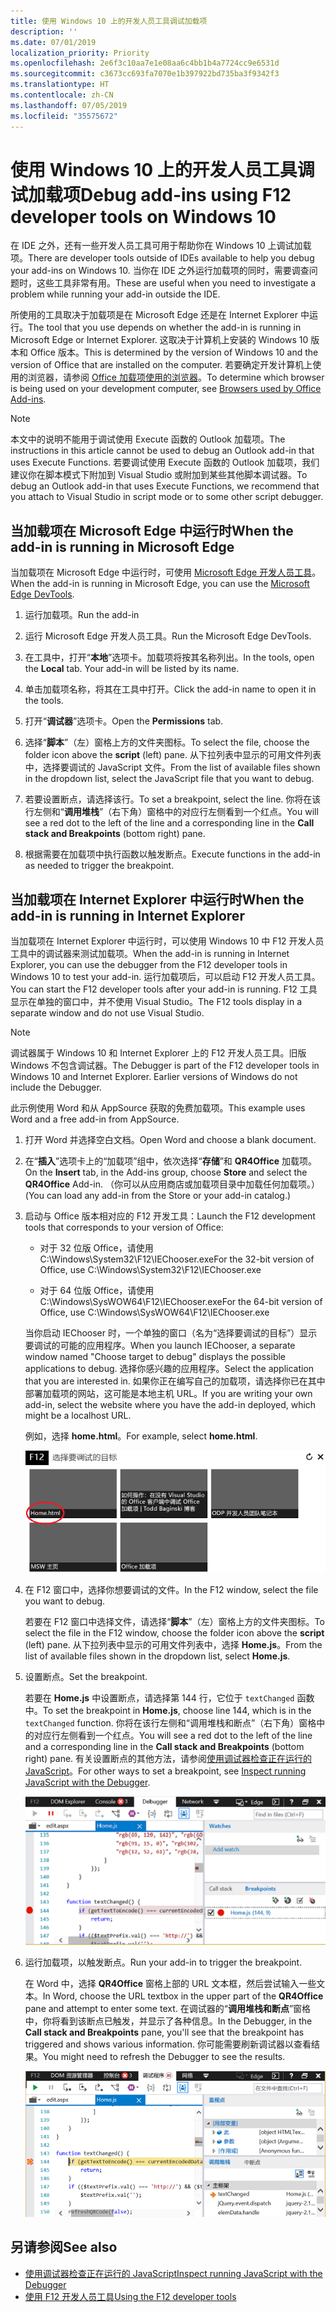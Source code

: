 ```yaml
---
title: 使用 Windows 10 上的开发人员工具调试加载项
description: ''
ms.date: 07/01/2019
localization_priority: Priority
ms.openlocfilehash: 2e6f3c10aa7e1e08aa6c4bb1b4a7724cc9e6531d
ms.sourcegitcommit: c3673cc693fa7070e1b397922bd735ba3f9342f3
ms.translationtype: HT
ms.contentlocale: zh-CN
ms.lasthandoff: 07/05/2019
ms.locfileid: "35575672"
---
```

# <a name="debug-add-ins-using-developer-tools-on-windows-10"></a><span data-ttu-id="63dcc-102">使用 Windows 10 上的开发人员工具调试加载项</span><span class="sxs-lookup"><span data-stu-id="63dcc-102">Debug add-ins using F12 developer tools on Windows 10</span></span>

<span data-ttu-id="63dcc-103">在 IDE 之外，还有一些开发人员工具可用于帮助你在 Windows 10 上调试加载项。</span><span class="sxs-lookup"><span data-stu-id="63dcc-103">There are developer tools outside of IDEs available to help you debug your add-ins on Windows 10.</span></span> <span data-ttu-id="63dcc-104">当你在 IDE 之外运行加载项的同时，需要调查问题时，这些工具非常有用。</span><span class="sxs-lookup"><span data-stu-id="63dcc-104">These are useful when you need to investigate a problem while running your add-in outside the IDE.</span></span>

<span data-ttu-id="63dcc-105">所使用的工具取决于加载项是在 Microsoft Edge 还是在 Internet Explorer 中运行。</span><span class="sxs-lookup"><span data-stu-id="63dcc-105">The tool that you use depends on whether the add-in is running in Microsoft Edge or Internet Explorer.</span></span> <span data-ttu-id="63dcc-106">这取决于计算机上安装的 Windows 10 版本和 Office 版本。</span><span class="sxs-lookup"><span data-stu-id="63dcc-106">This is determined by the version of Windows 10 and the version of Office that are installed on the computer.</span></span> <span data-ttu-id="63dcc-107">若要确定开发计算机上使用的浏览器，请参阅 [Office 加载项使用的浏览器](../concepts/browsers-used-by-office-web-add-ins.md)。</span><span class="sxs-lookup"><span data-stu-id="63dcc-107">To determine which browser is being used on your development computer, see [Browsers used by Office Add-ins](../concepts/browsers-used-by-office-web-add-ins.md).</span></span> 


> [!NOTE]
> <span data-ttu-id="63dcc-108">本文中的说明不能用于调试使用 Execute 函数的 Outlook 加载项。</span><span class="sxs-lookup"><span data-stu-id="63dcc-108">The instructions in this article cannot be used to debug an Outlook add-in that uses Execute Functions.</span></span> <span data-ttu-id="63dcc-109">若要调试使用 Execute 函数的 Outlook 加载项，我们建议你在脚本模式下附加到 Visual Studio 或附加到某些其他脚本调试器。</span><span class="sxs-lookup"><span data-stu-id="63dcc-109">To debug an Outlook add-in that uses Execute Functions, we recommend that you attach to Visual Studio in script mode or to some other script debugger.</span></span>

## <a name="when-the-add-in-is-running-in-microsoft-edge"></a><span data-ttu-id="63dcc-110">当加载项在 Microsoft Edge 中运行时</span><span class="sxs-lookup"><span data-stu-id="63dcc-110">When the add-in is running in Microsoft Edge</span></span>

<span data-ttu-id="63dcc-111">当加载项在 Microsoft Edge 中运行时，可使用 [Microsoft Edge 开发人员工具](https://www.microsoft.com/p/microsoft-edge-devtools-preview/9mzbfrmz0mnj?activetab=pivot%3Aoverviewtab)。</span><span class="sxs-lookup"><span data-stu-id="63dcc-111">When the add-in is running in Microsoft Edge, you can use the [Microsoft Edge DevTools](https://www.microsoft.com/p/microsoft-edge-devtools-preview/9mzbfrmz0mnj?activetab=pivot%3Aoverviewtab).</span></span> 

1. <span data-ttu-id="63dcc-112">运行加载项。</span><span class="sxs-lookup"><span data-stu-id="63dcc-112">Run the add-in</span></span> 

2. <span data-ttu-id="63dcc-113">运行 Microsoft Edge 开发人员工具。</span><span class="sxs-lookup"><span data-stu-id="63dcc-113">Run the Microsoft Edge DevTools.</span></span>

3. <span data-ttu-id="63dcc-114">在工具中，打开“**本地**”选项卡。加载项将按其名称列出。</span><span class="sxs-lookup"><span data-stu-id="63dcc-114">In the tools, open the **Local** tab. Your add-in will be listed by its name.</span></span>

4. <span data-ttu-id="63dcc-115">单击加载项名称，将其在工具中打开。</span><span class="sxs-lookup"><span data-stu-id="63dcc-115">Click the add-in name to open it in the tools.</span></span>

5. <span data-ttu-id="63dcc-116">打开“**调试器**”选项卡。</span><span class="sxs-lookup"><span data-stu-id="63dcc-116">Open the **Permissions** tab.</span></span> 

6. <span data-ttu-id="63dcc-117">选择“**脚本**”（左）窗格上方的文件夹图标。</span><span class="sxs-lookup"><span data-stu-id="63dcc-117">To select the file, choose the folder icon above the  **script** (left) pane.</span></span> <span data-ttu-id="63dcc-118">从下拉列表中显示的可用文件列表中，选择要调试的 JavaScript 文件。</span><span class="sxs-lookup"><span data-stu-id="63dcc-118">From the list of available files shown in the dropdown list, select the JavaScript file that you want to debug.</span></span>

7. <span data-ttu-id="63dcc-119">若要设置断点，请选择该行。</span><span class="sxs-lookup"><span data-stu-id="63dcc-119">To set a breakpoint, select the line.</span></span> <span data-ttu-id="63dcc-120">你将在该行左侧和“**调用堆栈**”（右下角）窗格中的对应行左侧看到一个红点。</span><span class="sxs-lookup"><span data-stu-id="63dcc-120">You will see a red dot to the left of the line and a corresponding line in the **Call stack and Breakpoints** (bottom right) pane.</span></span>

8. <span data-ttu-id="63dcc-121">根据需要在加载项中执行函数以触发断点。</span><span class="sxs-lookup"><span data-stu-id="63dcc-121">Execute functions in the add-in as needed to trigger the breakpoint.</span></span>

## <a name="when-the-add-in-is-running-in-internet-explorer"></a><span data-ttu-id="63dcc-122">当加载项在 Internet Explorer 中运行时</span><span class="sxs-lookup"><span data-stu-id="63dcc-122">When the add-in is running in Internet Explorer</span></span>

<span data-ttu-id="63dcc-123">当加载项在 Internet Explorer 中运行时，可以使用 Windows 10 中 F12 开发人员工具中的调试器来测试加载项。</span><span class="sxs-lookup"><span data-stu-id="63dcc-123">When the add-in is running in Internet Explorer, you can use the debugger from the F12 developer tools in Windows 10 to test your add-in.</span></span> <span data-ttu-id="63dcc-124">运行加载项后，可以启动 F12 开发人员工具。</span><span class="sxs-lookup"><span data-stu-id="63dcc-124">You can start the F12 developer tools after your add-in is running.</span></span> <span data-ttu-id="63dcc-125">F12 工具显示在单独的窗口中，并不使用 Visual Studio。</span><span class="sxs-lookup"><span data-stu-id="63dcc-125">The F12 tools display in a separate window and do not use Visual Studio.</span></span>

> [!NOTE]
> <span data-ttu-id="63dcc-p107">调试器属于 Windows 10 和 Internet Explorer 上的 F12 开发人员工具。旧版 Windows 不包含调试器。</span><span class="sxs-lookup"><span data-stu-id="63dcc-p107">The Debugger is part of the F12 developer tools in Windows 10 and Internet Explorer. Earlier versions of Windows do not include the Debugger.</span></span> 

<span data-ttu-id="63dcc-128">此示例使用 Word 和从 AppSource 获取的免费加载项。</span><span class="sxs-lookup"><span data-stu-id="63dcc-128">This example uses Word and a free add-in from AppSource.</span></span>

1. <span data-ttu-id="63dcc-129">打开 Word 并选择空白文档。</span><span class="sxs-lookup"><span data-stu-id="63dcc-129">Open Word and choose a blank document.</span></span> 
    
2. <span data-ttu-id="63dcc-130">在“**插入**”选项卡上的“加载项”组中，依次选择“**存储**”和 **QR4Office** 加载项。</span><span class="sxs-lookup"><span data-stu-id="63dcc-130">On the **Insert** tab, in the Add-ins group, choose **Store** and select the **QR4Office** Add-in.</span></span> <span data-ttu-id="63dcc-131">（你可以从应用商店或加载项目录中加载任何加载项。）</span><span class="sxs-lookup"><span data-stu-id="63dcc-131">(You can load any add-in from the Store or your add-in catalog.)</span></span>
    
3. <span data-ttu-id="63dcc-132">启动与 Office 版本相对应的 F12 开发工具：</span><span class="sxs-lookup"><span data-stu-id="63dcc-132">Launch the F12 development tools that corresponds to your version of Office:</span></span>
    
   - <span data-ttu-id="63dcc-133">对于 32 位版 Office，请使用 C:\Windows\System32\F12\IEChooser.exe</span><span class="sxs-lookup"><span data-stu-id="63dcc-133">For the 32-bit version of Office, use C:\Windows\System32\F12\IEChooser.exe</span></span>
    
   - <span data-ttu-id="63dcc-134">对于 64 位版 Office，请使用 C:\Windows\SysWOW64\F12\IEChooser.exe</span><span class="sxs-lookup"><span data-stu-id="63dcc-134">For the 64-bit version of Office, use C:\Windows\SysWOW64\F12\IEChooser.exe</span></span>
    
   <span data-ttu-id="63dcc-135">当你启动 IEChooser 时，一个单独的窗口（名为“选择要调试的目标”）显示要调试的可能的应用程序。</span><span class="sxs-lookup"><span data-stu-id="63dcc-135">When you launch IEChooser, a separate window named "Choose target to debug" displays the possible applications to debug.</span></span> <span data-ttu-id="63dcc-136">选择你感兴趣的应用程序。</span><span class="sxs-lookup"><span data-stu-id="63dcc-136">Select the application that you are interested in.</span></span> <span data-ttu-id="63dcc-137">如果你正在编写自己的加载项，请选择你已在其中部署加载项的网站，这可能是本地主机 URL。</span><span class="sxs-lookup"><span data-stu-id="63dcc-137">If you are writing your own add-in, select the website where you have the add-in deployed, which might be a localhost URL.</span></span> 
    
   <span data-ttu-id="63dcc-138">例如，选择 **home.html**。</span><span class="sxs-lookup"><span data-stu-id="63dcc-138">For example, select **home.html**.</span></span> 
    
   ![IEChooser 屏幕，指向圈出的加载项](../images/choose-target-to-debug.png)

4. <span data-ttu-id="63dcc-140">在 F12 窗口中，选择你想要调试的文件。</span><span class="sxs-lookup"><span data-stu-id="63dcc-140">In the F12 window, select the file you want to debug.</span></span>
    
   <span data-ttu-id="63dcc-141">若要在 F12 窗口中选择文件，请选择“**脚本**”（左）窗格上方的文件夹图标。</span><span class="sxs-lookup"><span data-stu-id="63dcc-141">To select the file in the F12 window, choose the folder icon above the **script** (left) pane.</span></span> <span data-ttu-id="63dcc-142">从下拉列表中显示的可用文件列表中，选择 **Home.js**。</span><span class="sxs-lookup"><span data-stu-id="63dcc-142">From the list of available files shown in the dropdown list, select **Home.js**.</span></span>
    
5. <span data-ttu-id="63dcc-143">设置断点。</span><span class="sxs-lookup"><span data-stu-id="63dcc-143">Set the breakpoint.</span></span>
    
   <span data-ttu-id="63dcc-144">若要在 **Home.js** 中设置断点，请选择第 144 行，它位于 `textChanged` 函数中。</span><span class="sxs-lookup"><span data-stu-id="63dcc-144">To set the breakpoint in **Home.js**, choose line 144, which is in the  `textChanged` function.</span></span> <span data-ttu-id="63dcc-145">你将在该行左侧和“调用堆栈和断点”（右下角）窗格中的对应行左侧看到一个红点。</span><span class="sxs-lookup"><span data-stu-id="63dcc-145">You will see a red dot to the left of the line and a corresponding line in the **Call stack and Breakpoints** (bottom right) pane.</span></span> <span data-ttu-id="63dcc-146">有关设置断点的其他方法，请参阅[使用调试器检查正在运行的 JavaScript](/previous-versions/windows/internet-explorer/ie-developer/samples/dn255007(v=vs.85))。</span><span class="sxs-lookup"><span data-stu-id="63dcc-146">For other ways to set a breakpoint, see [Inspect running JavaScript with the Debugger](/previous-versions/windows/internet-explorer/ie-developer/samples/dn255007(v=vs.85)).</span></span> 
    
   ![断点位于 home.js 文件中的调试程序](../images/debugger-home-js-02.png)

6. <span data-ttu-id="63dcc-148">运行加载项，以触发断点。</span><span class="sxs-lookup"><span data-stu-id="63dcc-148">Run your add-in to trigger the breakpoint.</span></span>
    
   <span data-ttu-id="63dcc-149">在 Word 中，选择 **QR4Office** 窗格上部的 URL 文本框，然后尝试输入一些文本。</span><span class="sxs-lookup"><span data-stu-id="63dcc-149">In Word, choose the URL textbox in the upper part of the **QR4Office** pane and attempt to enter some text.</span></span> <span data-ttu-id="63dcc-150">在调试器的“**调用堆栈和断点**”窗格中，你将看到该断点已触发，并显示了各种信息。</span><span class="sxs-lookup"><span data-stu-id="63dcc-150">In the Debugger, in the **Call stack and Breakpoints** pane, you'll see that the breakpoint has triggered and shows various information.</span></span> <span data-ttu-id="63dcc-151">你可能需要刷新调试器以查看结果。</span><span class="sxs-lookup"><span data-stu-id="63dcc-151">You might need to refresh the Debugger to see the results.</span></span>
    
   ![调试器，包含已触发的断点生成的结果](../images/debugger-home-js-01.png)


## <a name="see-also"></a><span data-ttu-id="63dcc-153">另请参阅</span><span class="sxs-lookup"><span data-stu-id="63dcc-153">See also</span></span>

- <span data-ttu-id="63dcc-154">[使用调试器检查正在运行的 JavaScript](/previous-versions/windows/internet-explorer/ie-developer/samples/dn255007(v=vs.85))</span><span class="sxs-lookup"><span data-stu-id="63dcc-154">[Inspect running JavaScript with the Debugger](/previous-versions/windows/internet-explorer/ie-developer/samples/dn255007(v=vs.85))</span></span>
- <span data-ttu-id="63dcc-155">[使用 F12 开发人员工具](/previous-versions/windows/internet-explorer/ie-developer/samples/bg182326(v=vs.85))</span><span class="sxs-lookup"><span data-stu-id="63dcc-155">[Using the F12 developer tools](/previous-versions/windows/internet-explorer/ie-developer/samples/bg182326(v=vs.85))</span></span>
